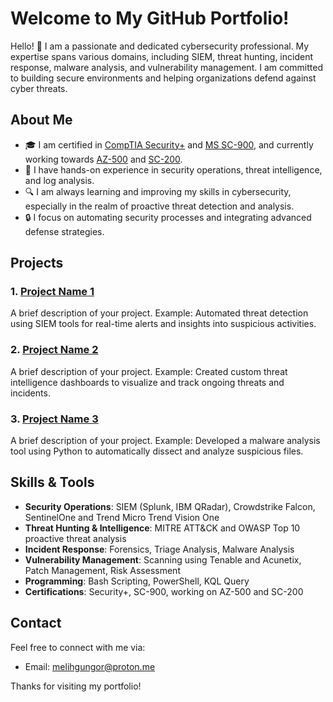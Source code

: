 # Welcome to My GitHub Portfolio!

Hello! 👋 I am a passionate and dedicated cybersecurity professional. My expertise spans various domains, including SIEM, threat hunting, incident response, malware analysis, and vulnerability management. I am committed to building secure environments and helping organizations defend against cyber threats.

## About Me

- 🎓 I am certified in [CompTIA Security+](#) and [MS SC-900](#), and currently working towards [AZ-500](#) and [SC-200](#).
- 💼 I have hands-on experience in security operations, threat intelligence, and log analysis.
- 🔍 I am always learning and improving my skills in cybersecurity, especially in the realm of proactive threat detection and analysis.
- 🔒 I focus on automating security processes and integrating advanced defense strategies.

## Projects

### 1. [Project Name 1](#)
A brief description of your project. Example: Automated threat detection using SIEM tools for real-time alerts and insights into suspicious activities.

### 2. [Project Name 2](#)
A brief description of your project. Example: Created custom threat intelligence dashboards to visualize and track ongoing threats and incidents.

### 3. [Project Name 3](#)
A brief description of your project. Example: Developed a malware analysis tool using Python to automatically dissect and analyze suspicious files.

## Skills & Tools

- **Security Operations**: SIEM (Splunk, IBM QRadar), Crowdstrike Falcon, SentinelOne and Trend Micro Trend Vision One
- **Threat Hunting & Intelligence**: MITRE ATT&CK and OWASP Top 10 proactive threat analysis
- **Incident Response**: Forensics, Triage Analysis, Malware Analysis
- **Vulnerability Management**: Scanning using Tenable and Acunetix, Patch Management, Risk Assessment
- **Programming**: Bash Scripting, PowerShell, KQL Query
- **Certifications**: Security+, SC-900, working on AZ-500 and SC-200

## Contact

Feel free to connect with me via:

- Email: [melihgungor@proton.me](mailto:melihgungor@proton.me)

Thanks for visiting my portfolio!
